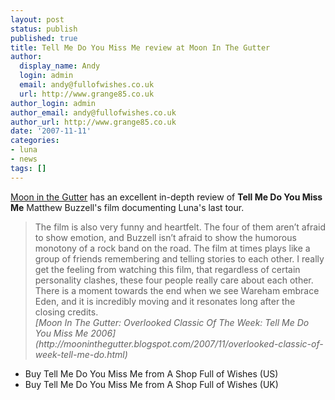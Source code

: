 ```yaml
---
layout: post
status: publish
published: true
title: Tell Me Do You Miss Me review at Moon In The Gutter
author:
  display_name: Andy
  login: admin
  email: andy@fullofwishes.co.uk
  url: http://www.grange85.co.uk
author_login: admin
author_email: andy@fullofwishes.co.uk
author_url: http://www.grange85.co.uk
date: '2007-11-11'
categories:
- luna
- news
tags: []
---
```


[Moon in the Gutter](http://mooninthegutter.blogspot.com) has an excellent in-depth review of <strong>Tell Me Do You Miss Me</strong> Matthew Buzzell's film documenting Luna's last tour.


<blockquote><p>The film is also very funny and heartfelt. The four of them aren’t afraid to show emotion, and Buzzell isn’t afraid to show the humorous monotony of a rock band on the road. The film at times plays like a group of friends remembering and telling stories to each other. I really get the feeling from watching this film, that regardless of certain personality clashes, these four people really care about each other. There is a moment towards the end when we see Wareham embrace Eden, and it is incredibly moving and it resonates long after the closing credits.<br />
<em>[Moon In The Gutter: Overlooked Classic Of The Week: Tell Me Do You Miss Me 2006](http://mooninthegutter.blogspot.com/2007/11/overlooked-classic-of-week-tell-me-do.html)</em></p></blockquote>
<ul>
<li>Buy Tell Me Do You Miss Me from A Shop Full of Wishes (US)</li>
<li>Buy Tell Me Do You Miss Me from A Shop Full of Wishes (UK)</li>
</ul>
